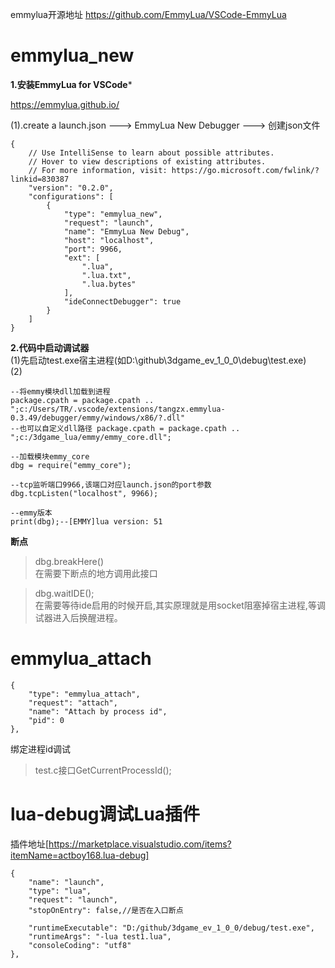 ﻿emmylua开源地址 https://github.com/EmmyLua/VSCode-EmmyLua

# emmylua_new
**1.安装EmmyLua for VSCode***

https://emmylua.github.io/

(1).create a launch.json ---> EmmyLua New Debugger ---> 创建json文件
```
{
    // Use IntelliSense to learn about possible attributes.
    // Hover to view descriptions of existing attributes.
    // For more information, visit: https://go.microsoft.com/fwlink/?linkid=830387
    "version": "0.2.0",
    "configurations": [
        {
            "type": "emmylua_new",
            "request": "launch",
            "name": "EmmyLua New Debug",
            "host": "localhost",
            "port": 9966,
            "ext": [
                ".lua",
                ".lua.txt",
                ".lua.bytes"
            ],
            "ideConnectDebugger": true
        }
    ]
}
```

**2.代码中启动调试器**  
(1)先启动test.exe宿主进程(如D:\github\3dgame_ev_1_0_0\debug\test.exe)  
(2)
``` 
--将emmy模块dll加载到进程  
package.cpath = package.cpath .. ";c:/Users/TR/.vscode/extensions/tangzx.emmylua-0.3.49/debugger/emmy/windows/x86/?.dll"  
--也可以自定义dll路径 package.cpath = package.cpath .. ";c:/3dgame_lua/emmy/emmy_core.dll";

--加载模块emmy_core  
dbg = require("emmy_core");  

--tcp监听端口9966,该端口对应launch.json的port参数  
dbg.tcpListen("localhost", 9966);  

--emmy版本  
print(dbg);--[EMMY]lua version: 51

```

**断点**  
> dbg.breakHere()  
在需要下断点的地方调用此接口

> dbg.waitIDE();  
在需要等待ide启用的时候开启,其实原理就是用socket阻塞掉宿主进程,等调试器进入后换醒进程。

# emmylua_attach
```
{
    "type": "emmylua_attach",
    "request": "attach",
    "name": "Attach by process id",
    "pid": 0
},
```
绑定进程id调试  
> test.c接口GetCurrentProcessId();

# lua-debug调试Lua插件 
插件地址[https://marketplace.visualstudio.com/items?itemName=actboy168.lua-debug]
```
{
    "name": "launch",
    "type": "lua",
    "request": "launch",
    "stopOnEntry": false,//是否在入口断点

    "runtimeExecutable": "D:/github/3dgame_ev_1_0_0/debug/test.exe",
    "runtimeArgs": "-lua test1.lua",
    "consoleCoding": "utf8"
},
```